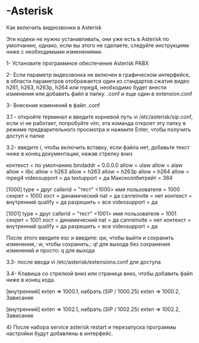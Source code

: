 # -Asterisk
Как включить видеозвонки в Asterisk

Эти кодеки не нужно устанавливать, они уже есть в Asterisk по умолчанию, однако, если вы этого не сделаете, следуйте инструкциям ниже с необходимыми изменениями.

1- Установите программное обеспечение Asterisk PABX

2- Если параметр видеозвонка не включен в графическом интерфейсе, в области параметров отображается один из стандартов сжатия видео h261, h263, h263p, h264 или mpeg4, необходимо будет внести изменения или добавить файл в папку. .conf и еще один в extension.conf

3- Внесение изменений в файл .conf

3.1 - откройте терминал и введите корневой путь vi /etc/asterisk/sip.conf, если vi не работает, попробуйте vim, эта команда откроет эту папку в режиме предварительного просмотра и нажмите Enter, чтобы получить доступ к папке

3.2- введите i, чтобы включить вставку, если файла нет, добавьте текст ниже в конец документации, нажав стрелку вниз

контекст = по умолчанию
bindaddr = 0.0.0.0
allow = ulaw
allow = alaw
allow = ilbc
allow = h263
allow = h263
allow = h263p
allow = h264
allow = mpeg4
videosupport = да
textupport = да
Максколлбитрейт = 384

[1000]
type = друг
callerid = "тест" <1000>
имя пользователя = 1000
секрет = 1000
хост = динамический
nat = да
canreinvite = нет
контекст = внутренний
qualify = да
разрешить = все
videosupport = да

[1001]
type = друг
callerid = "тест" <1001>
имя пользователя = 1001
секрет = 1001
хост = динамический
nat = да
canreinvite = нет
контекст = внутренний
qualify = да
разрешить = все
videosupport = да

После этого введите esc и введите: qw, чтобы выйти и сохранить изменения,: w, чтобы сохранить,: q! для выхода без сохранения изменений и просто: q для выхода

3.3- после ввода vi /etc/asterisk/extensions.conf для доступа

3.4- Клавиша со стрелкой вниз или страница вниз, чтобы добавить файл ниже в конец кода.

[внутренний]
exten => 1000.1, набрать (SIP / 1000.25)
exten => 1000.2, Зависание

[внутренний]
exten => 1002.1, набрать (SIP / 1002.25)
exten => 1002.2, Зависание

4} После набора service asterisk restart и перезапуска программы настройки будут добавлены в интерфейс.
